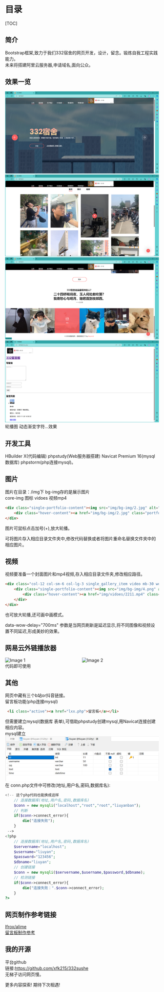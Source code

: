 
# 目录

[TOC]  

## 简介

Bootstrap框架,致力于我们332宿舍的网页开发，设计，留念。锻炼自我工程实践能力。  
未来将搭建阿里云服务器,申请域名,面向公众。

## 效果一览

![Alt text](assets/1.png)
![Alt text](assets/2.png)  
![Alt text](assets/3.png)  
![Alt text](assets/4.png)
轮播图 动态渐变字符...效果

## 开发工具

HBuilder X(代码编辑) phpstudy(Web服务器搭建) Navicat Premium 16(mysql数据库) phpstorm(php连接mysql)。  

## 图片

图片在目录：/img下 bg-img存的是展示图片  
core-img 图标 vidoes 视频mp4

```HTML
<div class="single-portfolio-content"><img src="img/bg-img/2.jpg" alt="">
    <div class="hover-content"><a href="img/bg-img/2.jpg" class="portfolio-img">+</a></div>
</div>
```

图片可鼠标点击加号(+),放大轮播。

可将图片存入相应目录文件夹中,修改代码替换或者将图片重命名替换文件夹中的相应图片。  

## 视频

视频要准备一个封面图片和mp4视频,存入相应目录文件夹,修改相应路径。

```HTML
<div class="col-12 col-sm-6 col-lg-3 single_gallery_item video mb-30 wow fadeInUp" data-wow-delay="700ms">
    <div class="single-portfolio-content"><img src="img/bg-img/4.png" alt="">
        <div class="hover-content"><a href="img/vidoes/2211.mp4" class="video-play-btn"><i class="arrow_triangle-right"></i></a></div>
    </div>
</div>
```

也可放大轮播,还可画中画模式。  

data-wow-delay="700ms"  参数是当网页刷新是延迟显示,将不同图像和视频设置不同延迟,形成美妙的效果。

## 网易云外链播放器

<div style="display: flex; flex-direction: row;">
  <img src="/332sixdog/assets/6.png" alt="Image 1" style="width: 50%;">
  <img src="/332sixdog/assets/7.png" alt="Image 2" style="width: 50%;">
</div>  
代码即可使用  
  
## 其他

网页中藏有三个b站or抖音链接。  
留言板功能(php连接mysql)

```HTML
 <li class="active"><a href="lxx.php">留言板</a></li>
```

但需要建立mysql(数据库 表单),可借助phpstudy创建mysql,用Navicat连接创建相应内容。  
mysql建立  
![Alt text](assets/5.png)
在 conn.php文件中可修改(地址,用户名,密码,数据库名):

```php
<!-- 这个php代码也能换成这样
    // 连接数据库(地址,用户名,密码,数据库名)
    $conn = new mysqli("localhost","root","root","liuyanban");
    // 判断
    if($conn->connect_error){
        die("连接失败");
    }
 -->
<?php
    // 连接数据库(地址,用户名,密码,数据库名)
    $servername="localhost";
    $username="liuyan";
    $password="123456";
    $dbname="liuyan";
    // 创建链接
    $conn = new mysqli($servername,$username,$password,$dbname);
    // 检测链接
    if($conn->connect_error){
        die("连接失败：".$conn->connect_error);
    }
?>
```

## 网页制作参考链接

[Ifrox/alime](https://github.com/lfrox/alime)  
[留言板制作参考](https://www.bilibili.com/video/BV1By4y1r7s1/?spm_id_from=333.337.search-card.all.click)  

## 我的开源

平台github  
链接:https://github.com/xfk215/332sushe  
无梯子访问网页慢。  

更多内容探索! 期待下次相遇!
